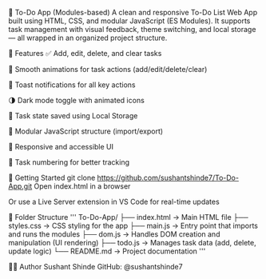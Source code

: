 📝 To-Do App (Modules-based)
A clean and responsive To-Do List Web App built using HTML, CSS, and modular JavaScript (ES Modules). It supports task management with visual feedback, theme switching, and local storage — all wrapped in an organized project structure.

📌 Features
✅ Add, edit, delete, and clear tasks

🔄 Smooth animations for task actions (add/edit/delete/clear)

🔔 Toast notifications for all key actions

🌗 Dark mode toggle with animated icons

🧠 Task state saved using Local Storage

🧩 Modular JavaScript structure (import/export)

📱 Responsive and accessible UI

🔢 Task numbering for better tracking

🚀 Getting Started
git clone https://github.com/sushantshinde7/To-Do-App.git
Open index.html in a browser

Or use a Live Server extension in VS Code for real-time updates

📁 Folder Structure
'''
To-Do-App/
├── index.html       → Main HTML file
├── styles.css       → CSS styling for the app
├── main.js          → Entry point that imports and runs the modules
├── dom.js           → Handles DOM creation and manipulation (UI rendering)
├── todo.js          → Manages task data (add, delete, update logic)
└── README.md        → Project documentation
'''

🙋‍♂️ Author
Sushant Shinde
GitHub: @sushantshinde7

